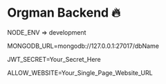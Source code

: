 # Orgman Backend 🔥

NODE_ENV => development

MONGODB_URL=mongodb://127.0.0.1:27017/dbName

JWT_SECRET=Your_Secret_Here

ALLOW_WEBSITE=Your_Single_Page_Website_URL
